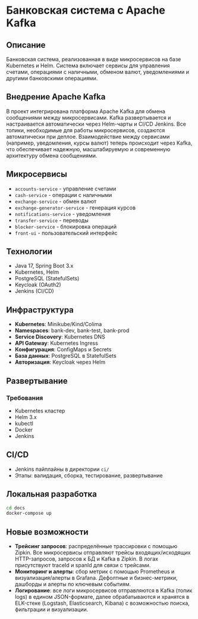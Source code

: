# Банковская система с Apache Kafka

## Описание
Банковская система, реализованная в виде микросервисов на базе Kubernetes и Helm. Система включает сервисы для управления счетами, операциями с наличными, обменом валют, уведомлениями и другими банковскими операциями.

## Внедрение Apache Kafka

В проект интегрирована платформа Apache Kafka для обмена сообщениями между микросервисами. Kafka развертывается и настраивается автоматически через Helm-чарты и CI/CD Jenkins. Все топики, необходимые для работы микросервисов, создаются автоматически при деплое. Взаимодействие между сервисами (например, уведомления, курсы валют) теперь происходит через Kafka, что обеспечивает надежную, масштабируемую и современную архитектуру обмена сообщениями.


## Микросервисы
- `accounts-service` - управление счетами
- `cash-service` - операции с наличными
- `exchange-service` - обмен валют
- `exchange-generator-service` - генерация курсов
- `notifications-service` - уведомления
- `transfer-service` - переводы
- `blocker-service` - блокировка операций
- `front-ui` - пользовательский интерфейс

## Технологии
- Java 17, Spring Boot 3.x
- Kubernetes, Helm
- PostgreSQL (StatefulSets)
- Keycloak (OAuth2)
- Jenkins (CI/CD)

## Инфраструктура
- **Kubernetes**: Minikube/Kind/Colima
- **Namespaces**: bank-dev, bank-test, bank-prod
- **Service Discovery**: Kubernetes DNS
- **API Gateway**: Kubernetes Ingress
- **Конфигурация**: ConfigMaps и Secrets
- **База данных**: PostgreSQL в StatefulSets
- **Авторизация**: Keycloak через Helm

## Развертывание
### Требования
- Kubernetes кластер
- Helm 3.x
- kubectl
- Docker
- Jenkins


## CI/CD
- Jenkins пайплайны в директории `ci/`
- Этапы: валидация, сборка, тестирование, развертывание

## Локальная разработка
```bash
cd docs
docker-compose up
```

## Новые возможности

- **Трейсинг запросов**: распределённые трассировки с помощью Zipkin. Все микросервисы отправляют трейсы входящих/исходящих HTTP-запросов, запросов к БД и Kafka в Zipkin. В логах присутствуют traceId и spanId для связи с трейсами.
- **Мониторинг и алерты**: сбор метрик с помощью Prometheus и визуализация/алерты в Grafana. Дефолтные и бизнес-метрики, дашборды и алерты по ключевым событиям.
- **Логирование**: все логи микросервисов отправляются в Kafka (топик logs) в едином JSON-формате, далее обрабатываются и хранятся в ELK-стеке (Logstash, Elasticsearch, Kibana) с возможностью поиска, фильтрации и визуализации.
